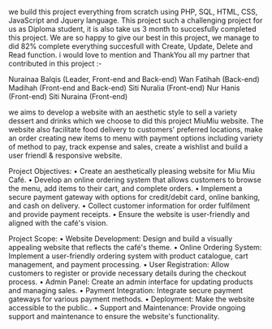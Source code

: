 we build this project everything from scratch using PHP, SQL, HTML, CSS, JavaScript and Jquery language. This project such a challenging project for us as Diploma student, it is also take us 3 month to succesfully completed this project. We are so happy to give our best in this project, we manage to did 82% complete everything succesfull with Create, Update, Delete and Read function. i would love to mention and ThankYou all my partner that contributed in this project :-

Nurainaa Balqis (Leader, Front-end and Back-end)
Wan Fatihah (Back-end)
Madihah (Front-end and Back-end)
Siti Nuralia (Front-end)
Nur Hanis (Front-end)
Siti Nuraina (Front-end)

we aims to develop a website with an aesthetic style to sell a variety dessert and drinks which we choose to did this project MiuMiu website. The website also facilitate food delivery to customers' preferred locations, make an order creating new items to menu with payment options including variety of method to pay, track expense and sales, create a wishlist and build a user friendl & responsive website.

Project Objectives:
• Create an aesthetically pleasing website for Miu Miu Café.
• Develop an online ordering system that allows customers to browse the menu, add items to their cart, and complete orders.
• Implement a secure payment gateway with options for credit/debit card, online banking, and cash on delivery.
• Collect customer information for order fulfilment and provide payment receipts.
• Ensure the website is user-friendly and aligned with the café's vision.

Project Scope:
• Website Development: Design and build a visually appealing website that reflects the café's theme.
• Online Ordering System: Implement a user-friendly ordering system with product catalogue, cart management, and payment processing.
• User Registration: Allow customers to register or provide necessary details during the checkout process.
• Admin Panel: Create an admin interface for updating products and managing sales.
• Payment Integration: Integrate secure payment gateways for various payment methods.
• Deployment: Make the website accessible to the public..
• Support and Maintenance: Provide ongoing support and maintenance to ensure the website's functionality.
